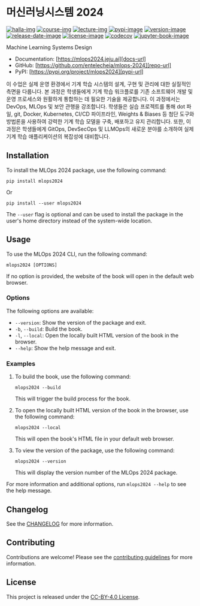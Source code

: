 # 머신러닝시스템 2024

[![halla-img]][halla-url]
[![course-img]][course-url]
[![lecture-img]][lecture-url]
[![pypi-image]][pypi-url]
[![version-image]][release-url]
[![release-date-image]][release-url]
[![license-image]][license-url]
[![codecov][codecov-image]][codecov-url]
[![jupyter-book-image]][docs-url]

<!-- Links: -->

[halla-img]: https://img.shields.io/badge/CHU-halla.ai-blue
[halla-url]: https://halla.ai
[course-img]: https://img.shields.io/badge/course-entelecheia.ai-blue
[course-url]: https://course.entelecheia.ai
[lecture-img]: https://img.shields.io/badge/lecture-entelecheia.ai-blue
[lecture-url]: https://lecture.entelecheia.ai
[codecov-image]: https://codecov.io/gh/entelecheia/mlops-2024/branch/main/graph/badge.svg?token=6OxfwdlW4Y
[codecov-url]: https://codecov.io/gh/entelecheia/mlops-2024
[pypi-image]: https://img.shields.io/pypi/v/mlops2024
[license-image]: https://img.shields.io/github/license/entelecheia/mlops-2024
[license-url]: https://github.com/entelecheia/mlops-2024/blob/main/LICENSE
[version-image]: https://img.shields.io/github/v/release/entelecheia/mlops-2024?sort=semver
[release-date-image]: https://img.shields.io/github/release-date/entelecheia/mlops-2024
[release-url]: https://github.com/entelecheia/mlops-2024/releases
[jupyter-book-image]: https://jupyterbook.org/en/stable/_images/badge.svg
[repo-url]: https://github.com/entelecheia/mlops-2024
[pypi-url]: https://pypi.org/project/mlops2024
[docs-url]: https://mlops2024.jeju.ai
[changelog]: https://github.com/entelecheia/mlops-2024/blob/main/CHANGELOG.md
[contributing guidelines]: https://github.com/entelecheia/mlops-2024/blob/main/CONTRIBUTING.md

<!-- Links: -->

Machine Learning Systems Design

- Documentation: [https://mlops2024.jeju.ai][docs-url]
- GitHub: [https://github.com/entelecheia/mlops-2024][repo-url]
- PyPI: [https://pypi.org/project/mlops2024][pypi-url]

이 수업은 실제 운영 환경에서 기계 학습 시스템의 설계, 구현 및 관리에 대한 실질적인 측면을 다룹니다. 본 과정은 학생들에게 기계 학습 워크플로를 기존 소프트웨어 개발 및 운영 프로세스와 원활하게 통합하는 데 필요한 기술을 제공합니다. 이 과정에서는 DevOps, MLOps 및 보안 관행을 강조합니다. 학생들은 실습 프로젝트를 통해 dot 파일, git, Docker, Kubernetes, CI/CD 파이프라인, Weights & Biases 등 첨단 도구와 방법론을 사용하여 강력한 기계 학습 모델을 구축, 배포하고 유지 관리합니다. 또한, 이 과정은 학생들에게 GitOps, DevSecOps 및 LLMOps의 새로운 분야를 소개하여 실제 기계 학습 애플리케이션의 복잡성에 대비합니다.

## Installation

To install the MLOps 2024 package, use the following command:

```
pip install mlops2024
```

Or

```
pip install --user mlops2024
```

The `--user` flag is optional and can be used to install the package in the user's home directory instead of the system-wide location.

## Usage

To use the MLOps 2024 CLI, run the following command:

```
mlops2024 [OPTIONS]
```

If no option is provided, the website of the book will open in the default web browser.

### Options

The following options are available:

- `--version`: Show the version of the package and exit.
- `-b`, `--build`: Build the book.
- `-l`, `--local`: Open the locally built HTML version of the book in the browser.
- `--help`: Show the help message and exit.

### Examples

1. To build the book, use the following command:

   ```
   mlops2024 --build
   ```

   This will trigger the build process for the book.

2. To open the locally built HTML version of the book in the browser, use the following command:

   ```
   mlops2024 --local
   ```

   This will open the book's HTML file in your default web browser.

3. To view the version of the package, use the following command:

   ```
   mlops2024 --version
   ```

   This will display the version number of the MLOps 2024 package.

For more information and additional options, run `mlops2024 --help` to see the help message.

## Changelog

See the [CHANGELOG] for more information.

## Contributing

Contributions are welcome! Please see the [contributing guidelines] for more information.

## License

This project is released under the [CC-BY-4.0 License][license-url].
